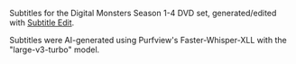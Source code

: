 
Subtitles for the Digital Monsters Season 1-4 DVD set, generated/edited with [Subtitle Edit](https://www.nikse.dk/subtitleedit).

Subtitles were AI-generated using Purfview's Faster-Whisper-XLL with the "large-v3-turbo" model.
